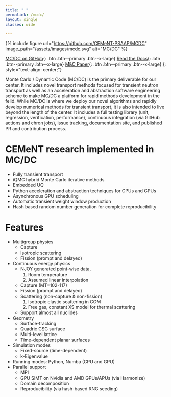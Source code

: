 ```yaml
---
title: " "
permalink: /mcdc/
layout: single
classes: wide

---
```


{% include figure url="https://github.com/CEMeNT-PSAAP/MCDC" image_path="/assets/images/mcdc.svg" alt="MC/DC" %}

[<i class='fab fa-fw fa-github'></i> MC/DC on GitHub](https://github.com/CEMeNT-PSAAP/MCDC){: .btn .btn--primary .btn--x-large}
[<i class='fa fa-book fa-fw'></i> Read the Docs](https://mcdc.readthedocs.io/en/latest/){: .btn .btn--primary .btn--x-large}
[<i class='fa fa-newspaper'></i> M&C Paper](https://doi.org/10.21105/joss.06415){: .btn .btn--primary .btn--x-large}
{: style="text-align: center;"}

Monte Carlo / Dynamic Code (MC/DC) is the primary deliverable for our center.
It includes novel transport methods focused for transient neutron transport as well as an acceleration and abstraction software engineering scheme to make MC/DC a platform for rapid methods development in the felid.
While MC/DC is where we deploy our novel algorithms and rapidly develop numerical methods for transient transport, it is also intended to live beyond the length of the center.
It includes a full testing library (unit, regression, verification, performance), continuous integration (via GitHub actions and chron jobs), issue tracking, documentation site, and published PR and contribution process.


# CEMeNT research implemented in MC/DC
* Fully transient transport 
* iQMC hybrid Monte Carlo iterative methods
* Embedded UQ
* Python acceleration and abstraction techniques for CPUs and GPUs
* Asynchronous GPU scheduling
* Automatic transient weight window production
* Hash based random number generation for complete reproducibility

# Features

* Multigroup physics
    - Capture
    - Isotropic scattering
    - Fission (prompt and delayed)
* Continuous energy physics
    - NJOY generated point-wise data,
        1. Room temperature
        2. Assumed linear interpolation
    - Capture (MT=102-117)
    - Fission (prompt and delayed)
    - Scattering (non-capture & non-fission)
        1. Isotropic elastic scattering in COM
        2. Free gas, constant XS model for thermal scattering
    - Support almost all nuclides
* Geometry
    - Surface-tracking
    - Quadric CSG surface
    - Multi-level lattice
    - Time-dependent planar surfaces
* Simulation modes
    - Fixed-source (time-dependent)
    - k-Eigenvalue
* Running modes: Python, Numba (CPU and GPU)
* Parallel support
    - MPI
    - GPU SIMT on Nvidia and AMD GPUs/APUs (via Harmonize)
    - Domain decomposition
    - Reproducibility (via hash-based RNG seeding)
